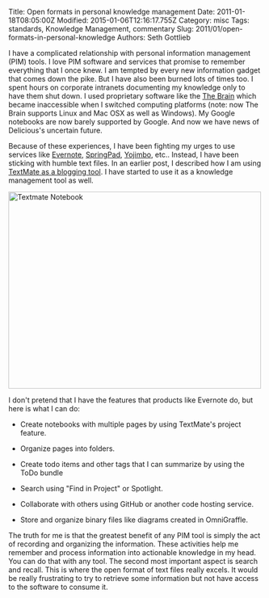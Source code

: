 Title: Open formats in personal knowledge management
Date: 2011-01-18T08:05:00Z
Modified: 2015-01-06T12:16:17.755Z
Category: misc
Tags: standards, Knowledge Management, commentary
Slug: 2011/01/open-formats-in-personal-knowledge
Authors: Seth Gottlieb

I have a complicated relationship with personal information management (PIM) tools. I love PIM software and services that promise to remember everything that I once knew. I am tempted by every new information gadget that comes down the pike. But I have also been burned lots of times too. I spent hours on corporate intranets documenting my knowledge only to have them shut down. I used proprietary software like the [The Brain](http://www.thebrain.com/) which became inaccessible when I switched computing platforms (note: now The Brain supports Linux and Mac OSX as well as Windows). My Google notebooks are now barely supported by Google. And now we have news of Delicious's uncertain future.  

Because of these experiences, I have been fighting my urges to use services like [Evernote](http://www.evernote.com/), [SpringPad](http://springpadit.com/home/), [Yojimbo](http://www.barebones.com/products/yojimbo/), etc.. Instead, I have been sticking with humble text files. In an earlier post, I described how I am using [TextMate as a blogging tool](http://www.contenthere.net/2010/03/my-enterprise-text-editor.html). I have started to use it as a knowledge management tool as well.

  

<a href="http://www.flickr.com/photos/sggottlieb/5366403813/" title="Textmate Notebook by sggottlieb, on Flickr"><img alt="Textmate Notebook" height="390" src="http://farm6.static.flickr.com/5167/5366403813_c47c8ff361.jpg" width="500"/></a>

  

I don't pretend that I have the features that products like Evernote do, but here is what I can do:

  

  
 *   Create notebooks with multiple pages by using TextMate's project feature.
  
 *   Organize pages into folders.
  
 *   Create todo items and other tags that I can summarize by using the ToDo bundle
  
 *   Search using "Find in Project" or Spotlight.
  
 *   Collaborate with others using GitHub or another code hosting service.
  
 *   Store and organize binary files like diagrams created in OmniGraffle.
  

  

The truth for me is that the greatest benefit of any PIM tool is simply the act of recording and organizing the information. These activities help me remember and process information into actionable knowledge in my head. You can do that with any tool. The second most important aspect is search and recall. This is where the open format of text files really excels. It would be really frustrating to try to retrieve some information but not have access to the software to consume it. 
